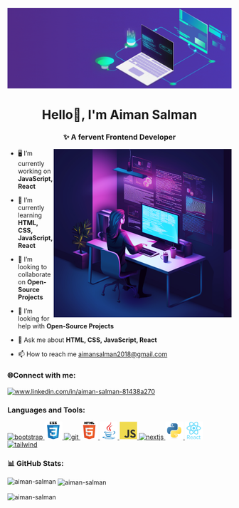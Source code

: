 ![logo](https://github.com/aiman-salman/aiman-salman/blob/main/banner.gif)
<h1 align="center">Hello👋, I'm Aiman Salman</h1>
<h3 align="center">✨ A fervent Frontend Developer</h3>
<img align="right" width="400" alt="coding" src="https://github.com/aiman-salman/aiman-salman/blob/main/pic2.png">  

- 🖥️ I’m currently working on **JavaScript, React**

- 🌱 I’m currently learning **HTML, CSS, JavaScript, React**

- 👬 I’m looking to collaborate on **Open-Source Projects**

- 🤝 I’m looking for help with **Open-Source Projects**

- 💭 Ask me about **HTML, CSS, JavaScript, React**

- 📫 How to reach me aimansalman2018@gmail.com

<h3 align="left">🌐Connect with me:</h3>
<p align="left">
<a href="https://linkedin.com/in/www.linkedin.com/in/aiman-salman-81438a270" target="blank"><img align="center" src="https://raw.githubusercontent.com/rahuldkjain/github-profile-readme-generator/master/src/images/icons/Social/linked-in-alt.svg" alt="www.linkedin.com/in/aiman-salman-81438a270" height="30" width="40" /></a>
</p>

<h3 align="left">Languages and Tools:</h3>
<p align="left"> <a href="https://getbootstrap.com" target="_blank" rel="noreferrer"><img src="https://img.shields.io/badge/Bootstrap-563d7c?style=flat-square&logo=bootstrap&logoColor=white" alt="bootstrap" width="70" height="40"/> </a> <a href="https://www.w3schools.com/css/" target="_blank" rel="noreferrer"> <img src="https://raw.githubusercontent.com/devicons/devicon/master/icons/css3/css3-original-wordmark.svg" alt="css3" width="40" height="40"/> </a> <a href="https://git-scm.com/" target="_blank" rel="noreferrer"> <img src="https://www.vectorlogo.zone/logos/git-scm/git-scm-icon.svg" alt="git" width="40" height="40"/> </a> <a href="https://www.w3.org/html/" target="_blank" rel="noreferrer"> <img src="https://raw.githubusercontent.com/devicons/devicon/master/icons/html5/html5-original-wordmark.svg" alt="html5" width="40" height="40"/> </a> <a href="https://www.java.com" target="_blank" rel="noreferrer"> <img src="https://raw.githubusercontent.com/devicons/devicon/master/icons/java/java-original.svg" alt="java" width="40" height="40"/> </a> <a href="https://developer.mozilla.org/en-US/docs/Web/JavaScript" target="_blank" rel="noreferrer"> <img src="https://raw.githubusercontent.com/devicons/devicon/master/icons/javascript/javascript-original.svg" alt="javascript" width="40" height="40"/> </a> <a href="https://nextjs.org/" target="_blank" rel="noreferrer"> <img src="https://img.shields.io/badge/Next.js-000000?style=flat-square&logo=next.js&logoColor=white" alt="nextjs" width="70" alt="nextjs" width="40" height="40"/> </a> <a href="https://www.python.org" target="_blank" rel="noreferrer"> <img src="https://raw.githubusercontent.com/devicons/devicon/master/icons/python/python-original.svg" alt="python" width="40" height="40"/> </a> <a href="https://reactjs.org/" target="_blank" rel="noreferrer"> <img src="https://raw.githubusercontent.com/devicons/devicon/master/icons/react/react-original-wordmark.svg" alt="react" width="40" height="40"/> </a> <a href="https://tailwindcss.com/" target="_blank" rel="noreferrer"> <img src="https://www.vectorlogo.zone/logos/tailwindcss/tailwindcss-icon.svg" alt="tailwind" width="40" height="40"/> </a> </p>
<h3 align="left">📊 GitHub Stats:</h3>

<p><img align="left" src="https://github-readme-stats.vercel.app/api/top-langs?username=aiman-salman&show_icons=true&locale=en&layout=compact&bg_color=30,7a3eb0,5f6dc5&title_color=fff&text_color=fff" alt="aiman-salman" /></p>

<p>&nbsp;<img align="center" src="https://github-readme-stats.vercel.app/api?username=aiman-salman&show_icons=true&locale=en&bg_color=30,7a3eb0,5f6dc5&title_color=fff&text_color=fff" alt="aiman-salman" /></p>


<p><img align="center" src="https://github-readme-streak-stats.herokuapp.com/?user=aiman-salman&background=30,7a3eb0,5f6dc5&ring=fff&fire=ff6f20" alt="aiman-salman" /></p>
